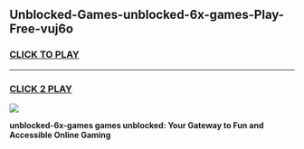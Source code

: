 
## Unblocked-Games-unblocked-6x-games-Play-Free-vuj6o
<h3>
<a href="https://premium76.site?title=unblocked-6x-games&ref=23A">CLICK TO PLAY</a></h3>
<hr>

<h3>
<a href="https://premium76.site?title=unblocked-6x-games&ref=23A">CLICK 2 PLAY</a>
  
</h3>

<a href="https://premium76.site?title=unblocked-6x-games&ref=23A"><img src="https://clearcache.store/games.png"></a>


**unblocked-6x-games games unblocked: Your Gateway to Fun and Accessible Online Gaming**
